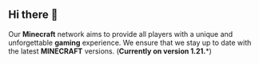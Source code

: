 ## Hi there 👋

Our **Minecraft** network aims to provide all players with a unique and unforgettable **gaming** experience. 
We ensure that we stay up to date with the latest **MINECRAFT** versions. (**Currently on version 1.21.***)

